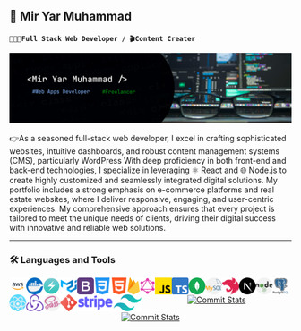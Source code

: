 ## 🤖 Mir Yar Muhammad

**`🧑🏻‍💻Full Stack Web Developer / 🎬Content Creater`**

![My_Info](./imgs/github_devBaanner.png)

👉As a seasoned full-stack web developer, I excel in crafting sophisticated websites, intuitive dashboards, and robust content management systems (CMS), particularly WordPress With deep proficiency in both front-end and back-end technologies, I specialize in leveraging ⚛️ React and 🌐 Node.js to create highly customized and seamlessly integrated digital solutions. My portfolio includes a strong emphasis on e-commerce platforms and real estate websites, where I deliver responsive, engaging, and user-centric experiences. My comprehensive approach ensures that every project is tailored to meet the unique needs of clients, driving their digital success with innovative and reliable web solutions.

---

### 🛠️ Languages and Tools

<img align="left" src="./imgs/skills/AWS.png" alt="AWS Cloud Logo" height="30" style="padding-right: 8px, padding-top: 5px">
<img align="left" src="./imgs/skills/docker.png" alt="Docker Logo" height="30" style="padding-right: 8px, padding-top: 5px">
<img align="left" src="./imgs/skills/chakra ui.png" alt="Chackra UI Logo" height="30" style="padding-right: 8px, padding-top: 5px">
<img align="left" src="./imgs/skills/mui.png" alt=" Logo" height="30" style="padding-right: 8px, padding-top: 5px">
<img align="left" src="./imgs/skills/bootstrap.png" alt="Bootstrap Logo" height="30" style="padding-right: 8px, padding-top: 5px">
<img align="left" src="./imgs/skills/css-3.png" alt="CSS Logo" height="30" style="padding-right: 8px, padding-top: 5px">
<img align="left" src="./imgs/skills/html.png" alt="HTML Logo" height="30" style="padding-right: 8px, padding-top: 5px">
<img align="left" src="./imgs/skills/firebase.png" alt=" Logo" height="30" style="padding-right: 8px, padding-top: 5px">
<img align="left" src="./imgs/skills/graphql.png" alt=" Logo" height="30" style="padding-right: 8px, padding-top: 5px">
<img align="left" src="./imgs/skills/js.png" alt=" Logo" height="30" style="padding-right: 8px, padding-top: 5px">
<img align="left" src="./imgs/skills/typescript.png" alt=" Logo" height="30" style="padding-right: 8px, padding-top: 5px">
<img align="left" src="./imgs/skills/mongodb.png" alt=" Logo" height="30" style="padding-right: 8px, padding-top: 5px">
<img align="left" src="./imgs/skills/mysql.png" alt=" Logo" height="30" style="padding-right: 8px, padding-top: 5px">
<img align="left" src="./imgs/skills/Nest.js.png" alt=" Logo" height="30" style="padding-right: 8px, padding-top: 5px">
<img align="left" src="./imgs/skills/next.png" alt=" Logo" height="30" style="padding-right: 8px, padding-top: 5px">
<img align="left" src="./imgs/skills/nodejs.png" alt=" Logo" height="30" style="padding-right: 8px, padding-top: 5px">
<img align="left" src="./imgs/skills/postgresql.png" alt=" Logo" height="30" style="padding-right: 8px, padding-top: 5px">
<img align="left" src="./imgs/skills/react.png" alt=" Logo" height="30" style="padding-right: 8px, padding-top: 5px">
<img align="left" src="./imgs/skills/redux.png" alt=" Logo" height="30" style="padding-right: 8px, padding-top: 5px">
<img align="left" src="./imgs/skills/sass.png" alt=" Logo" height="30" style="padding-right: 8px, padding-top: 5px">
<img align="left" src="./imgs/skills/social.png" alt=" Logo" height="30" style="padding-right: 8px, padding-top: 5px">
<img align="left" src="./imgs/skills/stripe.png" alt=" Logo" height="30" style="padding-right: 8px, padding-top: 5px">
<img align="left" src="./imgs/skills/tailwind-css.png" alt=" Logo" height="30" style="padding-right: 8px, padding-top: 5px">

<br/>

<div align="center">

[![Commit Stats](https://github-readme-activity-graph.vercel.app/graph?username=Yarmuhammadtalpur&theme=github&days=14)](https://github.com/Yarmuhammadtalpur#gh-light-mode-only)

[![Commit Stats](https://github-readme-activity-graph.vercel.app/graph?username=Yarmuhammadtalpur&theme=react-dark&days=14)](https://github.com/Yarmuhammadtalpur#gh-dark-mode-only)

## </div>
